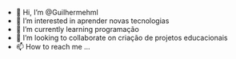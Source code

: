 - 👋 Hi, I’m @Guilhermehml
- 👀 I’m interested in aprender novas tecnologias
- 🌱 I’m currently learning  programação
- 💞️ I’m looking to collaborate on criação de projetos educacionais
- 📫 How to reach me ...

<!---
Guilhermehml/Guilhermehml is a ✨ special ✨ repository because its `README.md` (this file) appears on your GitHub profile.
You can click the Preview link to take a look at your changes.
--->
